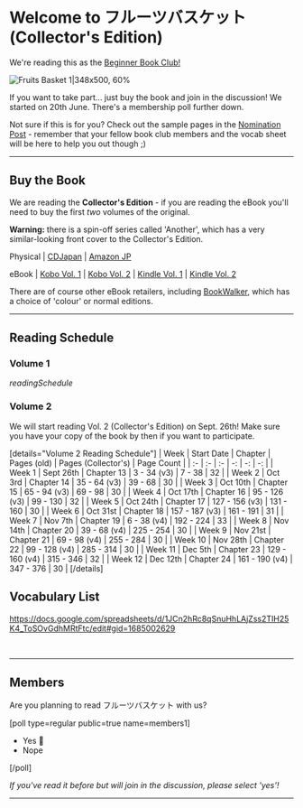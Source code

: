 # Welcome to フルーツバスケット (Collector's Edition)

We're reading this as the [Beginner Book Club!](https://community.wanikani.com/t/x/19766)

![Fruits Basket 1|348x500, 60%](upload://dN0l9qeehfcDQ9V3bhU2ny4rszw.jpeg) 

If you want to take part... just buy the book and join in the discussion! We started on 20th June. There's a membership poll further down.

Not sure if this is for you? Check out the sample pages in the [Nomination Post](https://community.wanikani.com/t/x/19766/3100) - remember that your fellow book club members and the vocab sheet will be here to help you out though ;)
<br>
<hr>

## Buy the Book

We are reading the **Collector's Edition** - if you are reading the eBook you'll need to buy the first *two* volumes of the original.

**Warning:** there is a spin-off series called 'Another', which has a very similar-looking front cover to the Collector's Edition.

Physical | [CDJapan](http://www.cdjapan.co.jp/product/NEOBK-1844249) | [Amazon JP](https://www.amazon.co.jp/dp/4592218116)

eBook | [Kobo Vol. 1](https://www.kobo.com/jp/en/ebook/9CKYXTki3D6yegykI26tYg) | [Kobo Vol. 2](https://www.kobo.com/jp/en/ebook/GtBNH9P48TKk2K82vfp7uQ) | [Kindle Vol. 1](https://www.amazon.co.jp/dp/B00DMU66SK) | [Kindle Vol. 2](https://www.amazon.co.jp/dp/B00DMU66WQ)

There are of course other eBook retailers, including [BookWalker](https://bookwalker.jp/st2/), which has a choice of 'colour' or normal editions.
<br>
<hr>

## Reading Schedule

### Volume 1

$readingSchedule$

### Volume 2

We will start reading Vol. 2 (Collector's Edition) on Sept. 26th! Make sure you have your copy of the book by then if you want to participate.

[details="Volume 2 Reading Schedule"]
| Week | Start Date | Chapter | Pages (old) | Pages (Collector's) | Page Count |
| :- | :- | :- | -: | -: | -: |
| Week 1 | Sept 26th | Chapter 13 | 3 - 34 (v3) | 7 - 38 | 32 |
| Week 2 | Oct 3rd | Chapter 14 | 35 - 64 (v3) | 39 - 68 | 30 |
| Week 3 | Oct 10th | Chapter 15 | 65 - 94 (v3) | 69 - 98 | 30 |
| Week 4 | Oct 17th | Chapter 16 | 95 - 126 (v3) | 99 - 130 | 32 |
| Week 5 | Oct 24th | Chapter 17 | 127 - 156 (v3) | 131 - 160 | 30 |
| Week 6 | Oct 31st | Chapter 18 | 157 - 187 (v3) | 161 - 191 | 31 |
| Week 7 | Nov 7th | Chapter 19 | 6 - 38 (v4) | 192 - 224 | 33 |
| Week 8 | Nov 14th | Chapter 20 | 39 - 68 (v4) | 225 - 254 | 30 |
| Week 9 | Nov 21st | Chapter 21 | 69 - 98 (v4) | 255 - 284 | 30 |
| Week 10 | Nov 28th | Chapter 22 | 99 - 128 (v4) | 285 - 314 | 30 |
| Week 11 | Dec 5th | Chapter 23 | 129 - 160 (v4) | 315 - 346 | 32 |
| Week 12 | Dec 12th | Chapter 24 | 161 - 190 (v4) | 347 - 376 | 30 |
[/details]

## Vocabulary List

https://docs.google.com/spreadsheets/d/1JCn2hRc8qSnuHhLAjZss2TIH25K4_ToSOvGdhMRtFtc/edit#gid=1685002629

<br>
<hr>

## Members

Are you planning to read フルーツバスケット with us?

[poll type=regular public=true name=members1]

* Yes :rice_ball:
* Nope

[/poll]

*If you've read it before but will join in the discussion, please select 'yes'!*
<br>
<hr>
